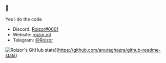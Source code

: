 ### :wave:

Yes i do the code

- Discord: [Roizor#0001](https://discord.gg/UJS8UuNPKq)
- Website: [roizor.ml](https://roizor.ml)
- Telegram: [@Roizor](https://t.me/Roizor)

![Roizor's GitHub stats](https://github-readme-stats.vercel.app/api?username=Roizor)](https://github.com/anuraghazra/github-readme-stats)
